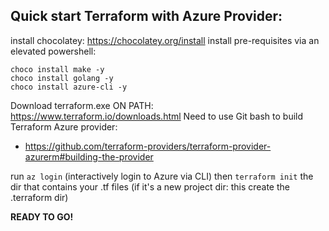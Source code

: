Quick start Terraform with Azure Provider:
---------------------------------------
install chocolatey: https://chocolatey.org/install
install pre-requisites via an elevated powershell:
```
choco install make -y
choco install golang -y
choco install azure-cli -y
```
Download terraform.exe ON PATH: https://www.terraform.io/downloads.html
Need to use Git bash to build Terraform Azure provider:
* https://github.com/terraform-providers/terraform-provider-azurerm#building-the-provider

run `az login` (interactively login to Azure via CLI)
then `terraform init` the dir that contains your .tf files (if it's a new project dir: this create the .terraform dir)

__READY TO GO!__
